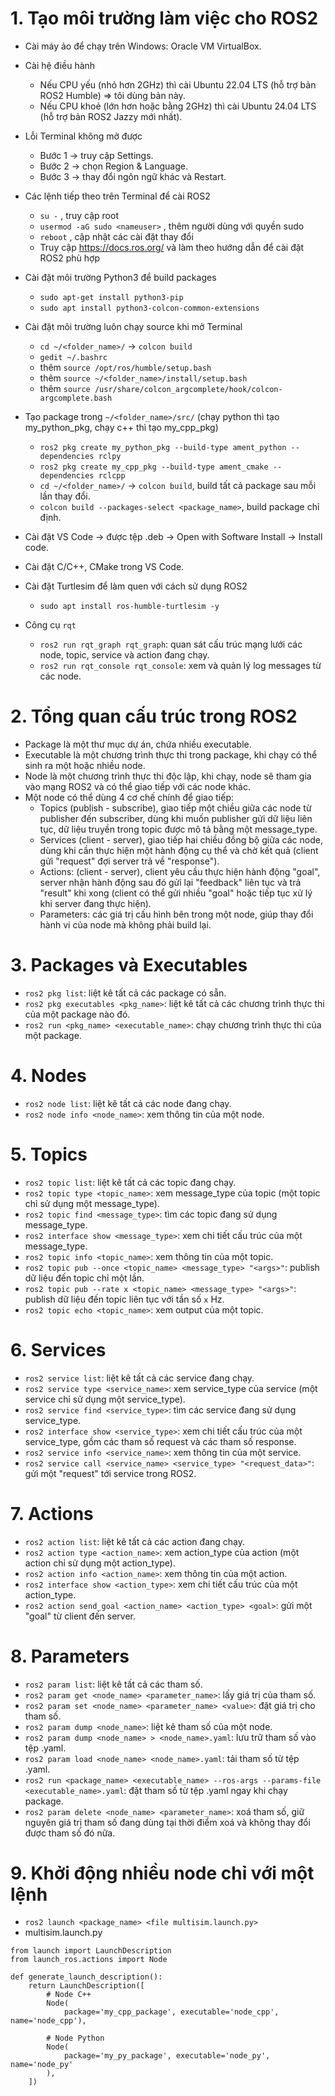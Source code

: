 # 1. Tạo môi trường làm việc cho ROS2
- Cài máy ảo để chạy trên Windows: Oracle VM VirtualBox.
- Cài hệ điều hành
  + Nếu CPU yếu (nhỏ hơn 2GHz) thì cài Ubuntu 22.04 LTS (hỗ trợ bản ROS2 Humble) => tôi dùng bản này.
  + Nếu CPU khoẻ (lớn hơn hoặc bằng 2GHz) thì cài Ubuntu 24.04 LTS (hỗ trợ bản ROS2 Jazzy mới nhất).
- Lỗi Terminal không mở được
  + Bước 1 -> truy cập Settings.
  + Bước 2 -> chọn Region & Language.
  + Bước 3 -> thay đổi ngôn ngữ khác và Restart.

- Các lệnh tiếp theo trên Terminal để cài ROS2
  + `su -` , truy cập root
  + `usermod -aG sudo <nameuser>` , thêm người dùng với quyền sudo
  + `reboot` , cập nhật các cài đặt thay đổi
  + Truy cập https://docs.ros.org/ và làm theo hướng dẫn để cài đặt ROS2 phù hợp

- Cài đặt môi trường Python3 để build packages
  + `sudo apt-get install python3-pip`
  + `sudo apt install python3-colcon-common-extensions`

- Cài đặt môi trường luôn chạy source khi mở Terminal
  + `cd ~/<folder_name>/` -> `colcon build`
  + `gedit ~/.bashrc`
  + thêm `source /opt/ros/humble/setup.bash`
  + thêm `source ~/<folder_name>/install/setup.bash`
  + thêm `source /usr/share/colcon_argcomplete/hook/colcon-argcomplete.bash`

- Tạo package trong `~/<folder_name>/src/` (chạy python thì tạo my_python_pkg, chạy c++ thì tạo my_cpp_pkg)
  + `ros2 pkg create my_python_pkg --build-type ament_python --dependencies rclpy`
  + `ros2 pkg create my_cpp_pkg --build-type ament_cmake --dependencies rclcpp`
  + `cd ~/<folder_name>/` -> `colcon build`, build tất cả package sau mỗi lần thay đổi.
  + `colcon build --packages-select <package_name>`, build package chỉ định.

- Cài đặt VS Code -> được tệp .deb -> Open with Software Install -> Install code.
- Cài đặt C/C++, CMake trong VS Code.
- Cài đặt Turtlesim để làm quen với cách sử dụng ROS2
  + `sudo apt install ros-humble-turtlesim -y`

- Công cụ `rqt`
  + `ros2 run rqt_graph rqt_graph`: quan sát cấu trúc mạng lưới các node, topic, service và action đang chạy.
  + `ros2 run rqt_console rqt_console`: xem và quản lý log messages từ các node.

# 2. Tổng quan cấu trúc trong ROS2
- Package là một thư mục dự án, chứa nhiều executable.
- Executable là một chương trình thực thi trong package, khi chạy có thể sinh ra một hoặc nhiều node.
- Node là một chương trình thực thi độc lập, khi chạy, node sẽ tham gia vào mạng ROS2 và có thể giao tiếp với các node khác.
- Một node có thể dùng 4 cơ chế chính để giao tiếp:
  + Topics (publish - subscribe), giao tiếp một chiều giữa các node từ publisher đến subscriber, dùng khi muốn publisher gửi dữ liệu liên tục, dữ liệu truyền trong topic được mô tả bằng một message_type.
  + Services (client - server), giao tiếp hai chiều đồng bộ giữa các node, dùng khi cần thực hiện một hành động cụ thể và chờ kết quả (client gửi "request" đợi server trả về "response").
  + Actions: (client - server), client yêu cầu thực hiện hành động "goal", server nhận hành động sau đó gửi lại "feedback" liên tục và trả "result" khi xong (client có thể gửi nhiều "goal" hoặc tiếp tục xử lý khi server đang thực hiện).
  + Parameters: các giá trị cấu hình bên trong một node, giúp thay đổi hành vi của node mà không phải build lại.

# 3. Packages và Executables
- `ros2 pkg list`: liệt kê tất cả các package có sẵn.
- `ros2 pkg executables <pkg_name>`: liệt kê tất cả các chương trình thực thi của một package nào đó.
- `ros2 run <pkg_name> <executable_name>`: chạy chương trình thực thi của một package.
  
# 4. Nodes
- `ros2 node list`: liệt kê tất cả các node đang chạy.
- `ros2 node info <node_name>`: xem thông tin của một node.

# 5. Topics
- `ros2 topic list`: liệt kê tất cả các topic đang chạy.
- `ros2 topic type <topic_name>`: xem message_type của topic (một topic chỉ sử dụng một message_type).
- `ros2 topic find <message_type>`: tìm các topic đang sử dụng message_type.
- `ros2 interface show <message_type>`: xem chi tiết cấu trúc của một message_type.
- `ros2 topic info <topic_name>`: xem thông tin của một topic.
- `ros2 topic pub --once <topic_name> <message_type> "<args>"`: publish dữ liệu đến topic chỉ một lần.
- `ros2 topic pub --rate x <topic_name> <message_type> "<args>"`: publish dữ liệu đến topic liên tục với tần số `x` Hz.
- `ros2 topic echo <topic_name>`: xem output của một topic.
  
# 6. Services
- `ros2 service list`: liệt kê tất cả các service đang chạy.
- `ros2 service type <service_name>`: xem service_type của service (một service chỉ sử dụng một service_type).
- `ros2 service find <service_type>`: tìm các service đang sử dụng service_type.
- `ros2 interface show <service_type>`: xem chi tiết cấu trúc của một service_type, gồm các tham số request và các tham số response.
- `ros2 service info <service_name>`: xem thông tin của một service.
- `ros2 service call <service_name> <service_type> "<request_data>"`: gửi một "request" tới service trong ROS2.

# 7. Actions
- `ros2 action list`: liệt kê tất cả các action đang chạy.
- `ros2 action type <action_name>`: xem action_type của action (một action chỉ sử dụng một action_type).
- `ros2 action info <action_name>`: xem thông tin của một action.
- `ros2 interface show <action_type>`: xem chi tiết cấu trúc của một action_type.
- `ros2 action send_goal <action_name> <action_type> <goal>`: gửi một "goal" từ client đến server.

# 8. Parameters
- `ros2 param list`: liệt kê tất cả các tham số.
- `ros2 param get <node_name> <parameter_name>`: lấy giá trị của tham số.
- `ros2 param set <node_name> <parameter_name> <value>`: đặt giá trị cho tham số.
- `ros2 param dump <node_name>`: liệt kê tham số của một node.
- `ros2 param dump <node_name> > <node_name>.yaml`: lưu trữ tham số vào tệp .yaml.
- `ros2 param load <node_name> <node_name>.yaml`: tải tham số từ tệp .yaml.
- `ros2 run <package_name> <executable_name> --ros-args --params-file <executable_name>.yaml`: đặt tham số từ tệp .yaml ngay khi chạy package.
- `ros2 param delete <node_name> <parameter_name>`: xoá tham số, giữ nguyên giá trị tham số đang dùng tại thời điểm xoá và không thay đổi được tham số đó nữa.

# 9. Khởi động nhiều node chỉ với một lệnh
- `ros2 launch <package_name> <file multisim.launch.py>`
- multisim.launch.py
```
from launch import LaunchDescription
from launch_ros.actions import Node

def generate_launch_description():
    return LaunchDescription([
        # Node C++ 
        Node(
            package='my_cpp_package', executable='node_cpp', name='node_cpp'),

        # Node Python
        Node(
            package='my_py_package', executable='node_py', name='node_py'
        ),
    ])
```
